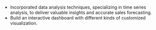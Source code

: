 - Incorporated data analysis techniques, specializing in time series analysis, to deliver valuable insights and accurate sales forecasting.
- Build an interactive dashboard with different kinds of customized visualization.
